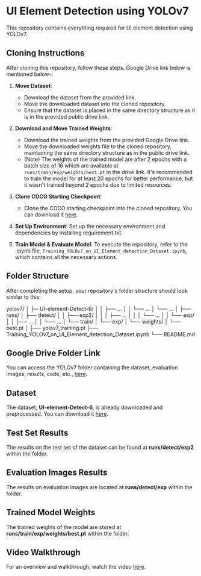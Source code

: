 # UI Element Detection using YOLOv7

This repository contains everything required for UI element detection using YOLOv7.

## Cloning Instructions

After cloning this repository, follow these steps. Google Drive link below  is mentioned below-:

1. **Move Dataset**: 
   - Download the dataset from the provided link.
   - Move the downloaded dataset into the cloned repository.
   - Ensure that the dataset is placed in the same directory structure as it is in the provided public drive link.

2. **Download and Move Trained Weights**:
   - Download the trained weights from the provided Google Drive link.
   - Move the downloaded weights file to the cloned repository, maintaining the same directory structure as in the public drive link.
   - (Note) The weights of the trained model are after 2 epochs with a batch size of 16 which are available at `runs/train/exp/weights/best.pt` in the drive link. It's recommended to         train the model for at least 20 epochs for better performance, but it wasn't trained beyond 2 epochs due to limited resources.

3. **Clone COCO Starting Checkpoint**:
   - Clone the COCO starting checkpoint into the cloned repository. You can download it [here](https://github.com/WongKinYiu/yolov7/releases/download/v0.1/yolov7_training.pt).

4. **Set Up Environment**: Set up the necessary environment and dependencies by installing requirement.txt.

5. **Train Model & Evaluate Model**: To execute the repository, refer to the .ipynb file, `Training_YOLOv7_on_UI_Element_detection_Dataset.ipynb`, which contains all the necessary actions.

## Folder Structure

After completing the setup, your repository's folder structure should look similar to this:

yolov7/
│
├─ UI-element-Detect-6/
│ │ ├── ...
│ │ └── ...
│ └── ...
│
├── runs/
│ ├── detect/
│ │ ├── exp2/
│ │ │ ├── ...
│ │ │ └── ...
│ │ └── exp/
│ │ ├── ...
│ │ └── ...
│ └── train/
│ └── exp/
│ └── weights/
│ └── best.pt
│
├── yolov7_training.pt
├── Training_YOLOv7_on_UI_Element_detection_Dataset.ipynb
└── README.md

## Google Drive Folder Link

You can access the YOLOv7 folder containing the dataset, evaluation images, results, code, etc., [here](https://drive.google.com/drive/folders/10giALgHW5ut8JMJj2nFHS7x_dyiORZQQ?usp=sharing).
## Dataset

The dataset, **UI-element-Detect-6**, is already downloaded and preprocessed. You can download it [here](https://universe.roboflow.com/uied/ui-element-detect/dataset/6#).

## Test Set Results

The results on the test set of the dataset can be found at **runs/detect/exp2** within the folder.

## Evaluation Images Results

The results on evaluation images are located at **runs/detect/exp** within the folder.

## Trained Model Weights

The trained weights of the model are stored at **runs/train/exp/weights/best.pt** within the folder.

## Video Walkthrough

For an overview and walkthrough, watch the video [here](https://drive.google.com/file/d/1KVXE3TM1fPOUze0YBhTB7XIHOSySholn/view?usp=sharing).
